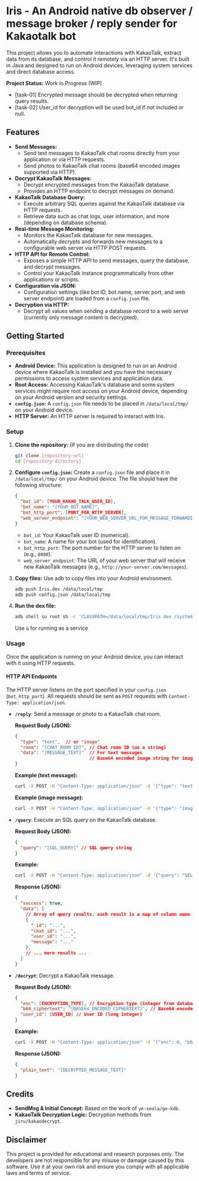 # Iris - An Android native db observer / message broker / reply sender for Kakaotalk bot

This project allows you to automate interactions with KakaoTalk, extract data from its database, and control it remotely via an HTTP server. It's built in Java and designed to run on Android devices, leveraging system services and direct database access.

**Project Status:** Work in Progress (WIP)
* [task-01] Encrypted message should be decrypted when returning query results.
* [task-02] User_id for decryption will be used bot_id if not included or null.

## Features

*   **Send Messages:**
    *   Send text messages to KakaoTalk chat rooms directly from your application or via HTTP requests.
    *   Send photos to KakaoTalk chat rooms (base64 encoded images supported via HTTP).
*   **Decrypt KakaoTalk Messages:**
    *   Decrypt encrypted messages from the KakaoTalk database.
    *   Provides an HTTP endpoint to decrypt messages on demand.
*   **KakaoTalk Database Query:**
    *   Execute arbitrary SQL queries against the KakaoTalk database via HTTP requests.
    *   Retrieve data such as chat logs, user information, and more (depending on database schema).
*   **Real-time Message Monitoring:**
    *   Monitors the KakaoTalk database for new messages.
    *   Automatically decrypts and forwards new messages to a configurable web server via HTTP POST requests.
*   **HTTP API for Remote Control:**
    *   Exposes a simple HTTP API to send messages, query the database, and decrypt messages.
    *   Control your KakaoTalk instance programmatically from other applications or scripts.
*   **Configuration via JSON:**
    *   Configuration settings (like bot ID, bot name, server port, and web server endpoint) are loaded from a `config.json` file.
*   **Decryption via HTTP:**
    *   Decrypt all values when sending a database record to a web server (currently only message content is decrypted).

## Getting Started

### Prerequisites

*   **Android Device:** This application is designed to run on an Android device where KakaoTalk is installed and you have the necessary permissions to access system services and application data.
*   **Root Access:** Accessing KakaoTalk's database and some system services might require root access on your Android device, depending on your Android version and security settings.
*   **`config.json`:**  A `config.json` file needs to be placed in `/data/local/tmp/` on your Android device.
*   **HTTP Server:** An HTTP server is required to interact with Iris.

### Setup

1.  **Clone the repository:** (If you are distributing the code)
    ```bash
    git clone [repository-url]
    cd [repository-directory]
    ```

2.  **Configure `config.json`:**
    Create a `config.json` file and place it in `/data/local/tmp/` on your Android device. The file should have the following structure:

    ```json
    {
      "bot_id": [YOUR_KAKAO_TALK_USER_ID],
      "bot_name": "[YOUR_BOT_NAME]",
      "bot_http_port": [PORT_FOR_HTTP_SERVER],
      "web_server_endpoint": "[YOUR_WEB_SERVER_URL_FOR_MESSAGE_FORWARDING]"
    }
    ```
    *   `bot_id`: Your KakaoTalk user ID (numerical).
    *   `bot_name`: A name for your bot (used for identification).
    *   `bot_http_port`: The port number for the HTTP server to listen on (e.g., `8080`).
    *   `web_server_endpoint`: The URL of your web server that will receive new KakaoTalk messages (e.g., `http://your-server.com/messages`).

3.  **Copy files:**
    Use adb to copy files into your Android environment.
    ```bash
    adb push Iris.dex /data/local/tmp
    adb push config.json /data/local/tmp
    ```

4.  **Run the dex file:**
    ```bash
    adb shell su root sh -c 'CLASSPATH=/data/local/tmp/Iris.dex /system/bin/app_process / Iris'
    ```
    Use `&` for running as a service

### Usage

Once the application is running on your Android device, you can interact with it using HTTP requests.

#### HTTP API Endpoints

The HTTP server listens on the port specified in your `config.json` (`bot_http_port`).  All requests should be sent as `POST` requests with `Content-Type: application/json`.

*   **`/reply`**: Send a message or photo to a KakaoTalk chat room.

    **Request Body (JSON):**

    ```json
    {
      "type": "text",  // or "image"
      "room": "[CHAT_ROOM_ID]", // Chat room ID (as a string)
      "data": "[MESSAGE_TEXT]"  // For text messages
                                // Base64 encoded image string for image messages
    }
    ```

    **Example (text message):**

    ```bash
    curl -X POST -H "Content-Type: application/json" -d '{"type": "text", "room": "1234567890", "data": "Hello from SendMsgDB!"}' http://[YOUR_DEVICE_IP]:[bot_http_port]/reply
    ```

    **Example (image message):**

    ```bash
    curl -X POST -H "Content-Type: application/json" -d '{"type": "image", "room": "1234567890", "data": "[BASE64_ENCODED_IMAGE_DATA]"}' http://[YOUR_DEVICE_IP]:[bot_http_port]/reply
    ```

*   **`/query`**: Execute an SQL query on the KakaoTalk database.

    **Request Body (JSON):**

    ```json
    {
      "query": "[SQL_QUERY]" // SQL query string
    }
    ```

    **Example:**

    ```bash
    curl -X POST -H "Content-Type: application/json" -d '{"query": "SELECT _id, chat_id, user_id, message FROM chat_logs ORDER BY _id DESC LIMIT 5"}' http://[YOUR_DEVICE_IP]:[bot_http_port]/query
    ```

    **Response (JSON):**

    ```json
    {
      "success": true,
      "data": [
        // Array of query results, each result is a map of column name to value
        {
          "_id": "...",
          "chat_id": "...",
          "user_id": "...",
          "message": "..."
        },
        // ... more results ...
      ]
    }
    ```

*   **`/decrypt`**: Decrypt a KakaoTalk message.

    **Request Body (JSON):**

    ```json
    {
      "enc": [ENCRYPTION_TYPE], // Encryption type (integer from database)
      "b64_ciphertext": "[BASE64_ENCODED_CIPHERTEXT]", // Base64 encoded encrypted message
      "user_id": [USER_ID] // User ID (long integer)
    }
    ```

    **Example:**

    ```bash
    curl -X POST -H "Content-Type: application/json" -d '{"enc": 0, "b64_ciphertext": "[ENCRYPTED_MESSAGE_BASE64]", "user_id": 1234567890}' http://[YOUR_DEVICE_IP]:[bot_http_port]/decrypt
    ```

    **Response (JSON):**

    ```json
    {
      "plain_text": "[DECRYPTED_MESSAGE_TEXT]"
    }
    ```

## Credits

*   **SendMsg & Initial Concept:** Based on the work of `ye-seola/go-kdb`.
*   **KakaoTalk Decryption Logic:** Decryption methods from `jiru/kakaodecrypt`.

## Disclaimer

This project is provided for educational and research purposes only. The developers are not responsible for any misuse or damage caused by this software. Use it at your own risk and ensure you comply with all applicable laws and terms of service.
